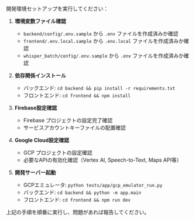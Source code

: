 開発環境セットアップを実行してください：

1. **環境変数ファイル確認**
   - `backend/config/.env.sample` から `.env` ファイルを作成済みか確認
   - `frontend/.env.local.sample` から `.env.local` ファイルを作成済みか確認
   - `whisper_batch/config/.env.sample` から `.env` ファイルを作成済みか確認

2. **依存関係インストール**
   - バックエンド: `cd backend && pip install -r requirements.txt`
   - フロントエンド: `cd frontend && npm install`

3. **Firebase設定確認**
   - Firebase プロジェクトの設定完了確認
   - サービスアカウントキーファイルの配置確認

4. **Google Cloud設定確認**
   - GCP プロジェクトの設定確認
   - 必要なAPIの有効化確認（Vertex AI, Speech-to-Text, Maps API等）

5. **開発サーバー起動**
   - GCPエミュレータ: `python tests/app/gcp_emulator_run.py`
   - バックエンド: `cd backend && python -m app.main`
   - フロントエンド: `cd frontend && npm run dev`

上記の手順を順番に実行し、問題があれば報告してください。